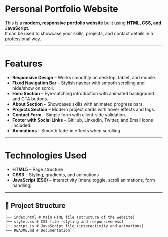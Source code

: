 # Personal Portfolio Website

This is a **modern, responsive portfolio website** built using **HTML, CSS, and JavaScript**.  
It can be used to showcase your skills, projects, and contact details in a professional way.

---

# Features

- **Responsive Design** – Works smoothly on desktop, tablet, and mobile.  
- **Fixed Navigation Bar** – Stylish navbar with smooth scrolling and hide/show on scroll.  
- **Hero Section** – Eye-catching introduction with animated background and CTA buttons.  
- **About Section** – Showcases skills with animated progress bars.  
- **Projects Section** – Modern project cards with hover effects and tags.  
- **Contact Form** – Simple form with client-side validation.  
- **Footer with Social Links** – GitHub, LinkedIn, Twitter, and Email icons included.  
- **Animations** – Smooth fade-in effects when scrolling.  

---

# Technologies Used

- **HTML5** – Page structure  
- **CSS3** – Styling, gradients, and animations  
- **JavaScript (ES6)** – Interactivity (menu toggle, scroll animations, form handling)  

---

## 📂 Project Structure
```portfolio/
│── index.html # Main HTML file (structure of the website)
│── style.css # CSS file (styling and responsiveness)
│── script.js # JavaScript file (interactivity and animations)
└── README.md # Documentation```
